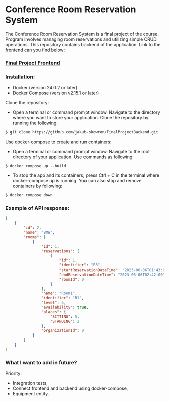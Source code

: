 # Conference Room Reservation System
The Conference Room Reservation System is a final project of the course. Program involves managing room reservations and utilizing simple CRUD operations.
This repository contains backend of the application. Link to the frontend can you find below:

### [Final Project Frontend](https://github.com/jakub-skowron/FinalProjectFrontend)

### Installation:
- Docker (version 24.0.2 or later)
- Docker Compose (version v2.15.1 or later)

Clone the repository:

- Open a terminal or command prompt window.
Navigate to the directory where you want to store your application.
Clone the repository by running the following: 
```
$ git clone https://github.com/jakub-skowron/FinalProjectBackend.git
```

Use docker-compose to create and run containers:

- Open a terminal or command prompt window.
Navigate to the root directory of your application.
Use commands as following:
```
$ docker compose up --build
```

 - To stop the app and its containers, press Ctrl + C in the terminal where docker-compose up is running. You can also stop and remove containers by following:
```
$ docker compose down
```
### Example of API response:

```json
[
    {
        "id": 2,
        "name": "BMW",
        "rooms": [
            {
                "id": 1,
                "reservations": [
                    {
                        "id": 1,
                        "identifier": "R3",
                        "startReservationDateTime": "2023-06-06T01:43:00",
                        "endReservationDateTime": "2023-06-06T02:42:00",
                        "roomId": 0
                    }
                ],
                "name": "Room1",
                "identifier": "R1",
                "level": 6,
                "availability": true,
                "places": {
                    "SITTING": 5,
                    "STANDING": 2
                },
                "organizationId": 0
            }
        ]
    }
]
```

### What I want to add in future?
Priority:
- Integration tests,
- Connect frontend and backend using docker-compose,
- Equipment entity.







